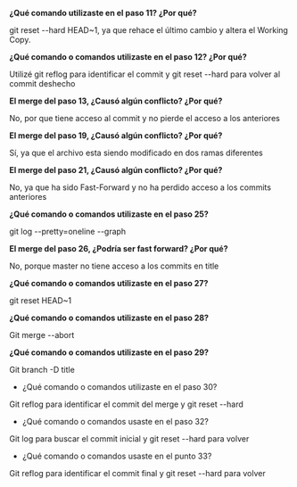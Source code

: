 **¿Qué comando utilizaste en el paso 11? ¿Por qué?**

git reset --hard HEAD~1, ya que rehace el último cambio y altera el Working Copy.

**¿Qué comando o comandos utilizaste en el paso 12? ¿Por qué?**

Utilizé git reflog para identificar el commit y git reset --hard <identificador> para volver al commit deshecho

**El merge del paso 13, ¿Causó algún conflicto? ¿Por qué?**

No, por que tiene acceso al commit y no pierde el acceso a los anteriores

**El merge del paso 19, ¿Causó algún conflicto? ¿Por qué?**

Sí, ya que el archivo esta siendo modificado en dos ramas diferentes

**El merge del paso 21, ¿Causó algún conflicto? ¿Por qué?**

No, ya que ha sido Fast-Forward y no ha perdido acceso a los commits anteriores

**¿Qué comando o comandos utilizaste en el paso 25?**

git log --pretty=oneline --graph

**El merge del paso 26, ¿Podría ser fast forward? ¿Por qué?**

No, porque master no tiene acceso a los commits en title

**¿Qué comando o comandos utilizaste en el paso 27?**

git reset HEAD~1

**¿Qué comando o comandos utilizaste en el paso 28?**

Git merge --abort

**¿Qué comando o comandos utilizaste en el paso 29?**

Git branch -D title

- ¿Qué comando o comandos utilizaste en el paso 30? 

Git reflog para identificar el commit del merge y git reset --hard <identificador>

- ¿Qué comando o comandos usaste en el paso 32?

Git log para buscar el commit inicial y git reset --hard <identificador> para volver

- ¿Qué comando o comandos usaste en el punto 33?

Git reflog para identificar el commit final y git reset --hard <identificador> para volver

